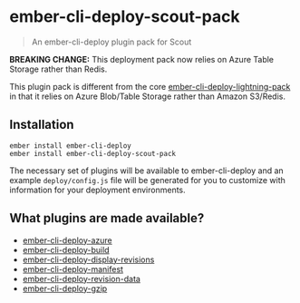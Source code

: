 # ember-cli-deploy-scout-pack

> An ember-cli-deploy plugin pack for Scout

**BREAKING CHANGE:** This deployment pack now relies on Azure Table Storage rather than Redis.

This plugin pack is different from the core [ember-cli-deploy-lightning-pack](https://github.com/ember-cli-deploy/ember-cli-deploy-lightning-pack) in that it relies on Azure Blob/Table Storage rather than Amazon S3/Redis.

## Installation

```
ember install ember-cli-deploy
ember install ember-cli-deploy-scout-pack
```

The necessary set of plugins will be available to ember-cli-deploy and an example `deploy/config.js` file will be generated for you to customize with information for your deployment environments.

## What plugins are made available?

* [ember-cli-deploy-azure](https://github.com/duizendnegen/ember-cli-deploy-azure)
* [ember-cli-deploy-build](https://github.com/ember-cli-deploy/ember-cli-deploy-build)
* [ember-cli-deploy-display-revisions](https://github.com/ember-cli-deploy/ember-cli-deploy-display-revisions)
* [ember-cli-deploy-manifest](https://github.com/ember-cli-deploy/ember-cli-deploy-manifest)
* [ember-cli-deploy-revision-data](https://github.com/ember-cli-deploy/ember-cli-deploy-revision-data)
* [ember-cli-deploy-gzip](https://github.com/ember-cli-deploy/ember-cli-deploy-gzip)
